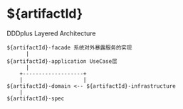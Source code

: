 # ${artifactId}

DDDplus Layered Architecture

```
${artifactId}-facade 系统对外暴露服务的实现
      |
${artifactId}-application UseCase层
      |
    +-------------------+
    |                   |
${artifactId}-domain <-- ${artifactId}-infrastructure
    |
${artifactId}-spec
```
